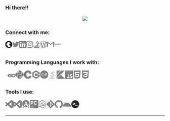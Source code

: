 ### Hi there!! <!--👋-->

<p align="center"> <img width="500px" src="https://camo.githubusercontent.com/b6860107d5fad033d519367771dc48185ae1b0a41ec3d8edd34a53cb001a3d31/68747470733a2f2f6d61676963636f70792e78797a2f6173736574732f696d616765732f6861646465722e676966" /> </p>


### Connect with me:
[<img align="left" alt="aaryarajoju.github.io" width="22px" src="https://raw.githubusercontent.com/iconic/open-iconic/master/svg/globe.svg" />][website]
[<img align="left" alt="AARYA RAJOJU | Twitter" width="22px" src="https://github.com/aaryarajoju/aaryarajoju/blob/main/logo-svg/twitter.svg" />][twitter]
[<img align="left" alt="AARYA RAJOJU | LinkedIn" width="22px" src="https://github.com/aaryarajoju/aaryarajoju/blob/main/logo-svg/linkedin.svg" />][linkedin]
[<img align="left" alt="AARYA RAJOJU | Instagram" width="22px" src="https://github.com/aaryarajoju/aaryarajoju/blob/main/logo-svg/instagram.svg" />][instagram]
[<img align="left" alt="AARYA RAJOJU | Stack Overflow" width="22px" src="https://github.com/aaryarajoju/aaryarajoju/blob/main/logo-svg/stackoverflow.svg" />][stack]
[<img align="left" alt="AARYA RAJOJU | Blog" width="22px" src="https://github.com/aaryarajoju/aaryarajoju/blob/main/logo-svg/wordpress.svg" />][blog]
[<img align="left" alt="AARYA RAJOJU | Mail" width="22px" src="https://github.com/aaryarajoju/aaryarajoju/blob/main/logo-svg/gmail.svg" />][mail]
[<img align="left" alt="AARYA RAJOJU | EyeEm" width="22px" src="https://github.com/aaryarajoju/aaryarajoju/blob/main/logo-svg/eyeem.svg" />][eyeem]

<br>
<br>


### Programming Languages I work with:

<img align="left" alt="Go" width="32px" src="https://github.com/aaryarajoju/aaryarajoju/blob/main/logo-svg/go.svg" />
<img align="left" alt="python" width="26px" src="https://github.com/aaryarajoju/aaryarajoju/blob/main/logo-svg/python.svg" />
<img align="left" alt="C" width="26px" src="https://github.com/aaryarajoju/aaryarajoju/blob/main/logo-svg/c.svg" />
<img align="left" alt="C++" width="26px" src="https://github.com/aaryarajoju/aaryarajoju/blob/main/logo-svg/cplusplus.svg" />
<img align="left" alt="C#" width="26px" src="https://github.com/aaryarajoju/aaryarajoju/blob/main/logo-svg/csharp.svg" />
<img align="left" alt="Java" width="26px" src="https://github.com/aaryarajoju/aaryarajoju/blob/main/logo-svg/java.svg" />
<img align="left" alt="Kotlin" width="26px" src="https://github.com/aaryarajoju/aaryarajoju/blob/main/logo-svg/kotlin.svg" />
<img align="left" alt="JavaScript" width="26px" src="https://github.com/aaryarajoju/aaryarajoju/blob/main/logo-svg/javascript.svg" />
<img align="left" alt="HTML5" width="26px" src="https://github.com/aaryarajoju/aaryarajoju/blob/main/logo-svg/html5.svg" />
<img align="left" alt="CSS3" width="26px" src="https://github.com/aaryarajoju/aaryarajoju/blob/main/logo-svg/css3.svg" />

<br>
<br>


### Tools I use:

<img align="left" alt="Visual Studio Code" width="26px" src="https://github.com/aaryarajoju/aaryarajoju/blob/main/logo-svg/visualstudiocode.svg" />
<img align="left" alt="Visual Studio" width="26px" src="https://github.com/aaryarajoju/aaryarajoju/blob/main/logo-svg/visualstudio.svg" />
<img align="left" alt="JetBrains Android Studio" width="26px" src="https://github.com/aaryarajoju/aaryarajoju/blob/main/logo-svg/androidstudio.svg" />
<img align="left" alt="JetBrains PyCharm" width="26px" src="https://github.com/aaryarajoju/aaryarajoju/blob/main/logo-svg/pycharm.svg" />
<img align="left" alt="Node.js" width="26px" src="https://github.com/aaryarajoju/aaryarajoju/blob/main/logo-svg/node-dot-js.svg" />
<img align="left" alt="Git" width="26px" src="https://github.com/aaryarajoju/aaryarajoju/blob/main/logo-svg/git.svg" />
<img align="left" alt="GitHub" width="26px" src="https://github.com/aaryarajoju/aaryarajoju/blob/main/logo-svg/github.svg" />
<img align="left" alt="Android" width="26px" src="https://github.com/aaryarajoju/aaryarajoju/blob/main/logo-svg/android.svg" />
<img align="left" alt="Terminal" width="26px" src="https://raw.githubusercontent.com/github/explore/80688e429a7d4ef2fca1e82350fe8e3517d3494d/topics/terminal/terminal.png" />
<br>
<br>


---


<!--
<img align="left" alt="" width="26px" src="" />
<img align="left" alt="" width="26px" src="" />
<img align="left" alt="" width="26px" src="" />
<img align="left" alt="" width="26px" src="" />
<img align="left" alt="" width="26px" src="" />
<img align="left" alt="" width="26px" src="" />
<img align="left" alt="" width="26px" src="" />
-->


<!--
- 🔭 I’m currently working on: a website for beginers to start learning python
- 🌱 I’m currently learning: GoLang
- 📫 How to reach me: <a href="mailto:code.aarya@gmail.com">code.aarya@gmail.com</a> or <a href="mailto:hey.aarya@gmail.com">hey.aarya@gmail.com</a> 
- 😄 Pronouns: He/Him
- ⚡ Fun fact: GoLang is the best language
-->
<!--
<a href="https://github.com/aaryarajoju">GitHub Profile</a><br>
<a href="https://www.linkedin.com/in/aaryarajoju/">Linkedin Profile</a><br>
<a href="https://aaryarajoju.github.io">GitHub Pages</a><br>
<a href="https://aaryarajoju.github.io/portfolio">A personal Portfolio hosted on GitHub Pages</a><br>
<a href="https://aaryarajoju.github.io/aaryarajoju">A personal website hosted on GitHub Pages</a><br>
<a href="https://aaryarajoju.github.io/python/">A website to Learn Python</a><br>
<a href="https://aaryarajoju.github.io/">AARYA RAJOJU - </a><br>
<a href="https://aaryarajoju.github.io/">AARYA RAJOJU - </a><br>
-->

<!--
**aaryarajoju/aaryarajoju** is a ✨ _special_ ✨ repository because its `README.md` (this file) appears on your GitHub profile.

Here are some ideas to get you started:

- 🔭 I’m currently working on ...
- 🌱 I’m currently learning ...
- 👯 I’m looking to collaborate on ...
- 🤔 I’m looking for help with ...
- 💬 Ask me about ...
- 📫 How to reach me: ...
- 😄 Pronouns: ...
- ⚡ Fun fact: ...
-->


[website]: https://aaryarajoju.github.io/
[twitter]: https://twitter.com/AaryaRajoju
[blog]: https://aaryarajoju.wordpress.com/
[instagram]: https://instagram.com/aaryarajoju
[mail]: mailto:code.aarya@gmail.com
[linkedin]: https://linkedin.com/in/aaryarajoju
[eyeem]: https://www.eyeem.com/u/capturedbyarx
[stack]: https://stackoverflow.com/users/14383957/aaryarajoju
